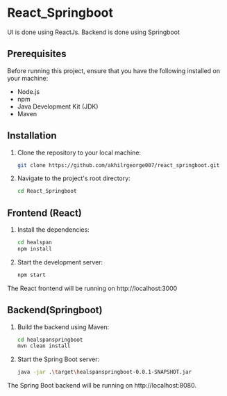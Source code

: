 # React_Springboot

UI is done using ReactJs. Backend is done using Springboot

## Prerequisites

Before running this project, ensure that you have the following installed on your machine:

- Node.js
- npm 
- Java Development Kit (JDK)
- Maven

## Installation

1. Clone the repository to your local machine:
   
   ```bash
   git clone https://github.com/akhilrgeorge007/react_springboot.git
   
2. Navigate to the project's root directory:
    ```bash
    cd React_Springboot
    
## Frontend (React)

1. Install the dependencies:
    ```bash
    cd healspan
    npm install
    
2. Start the development server:
    ```bash
    npm start
    
The React frontend will be running on http://localhost:3000


## Backend(Springboot)

1. Build the backend using Maven:
    ```bash
    cd healspanspringboot
    mvn clean install
    
2. Start the Spring Boot server:
    ```bash
    java -jar .\target\healspanspringboot-0.0.1-SNAPSHOT.jar
    
The Spring Boot backend will be running on http://localhost:8080.
    
